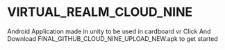 # VIRTUAL_REALM_CLOUD_NINE
Android Application made in unity to be used in cardboard vr
Click And Download FINAL_GITHUB_CLOUD_NINE_UPLOAD_NEW.apk to get started
